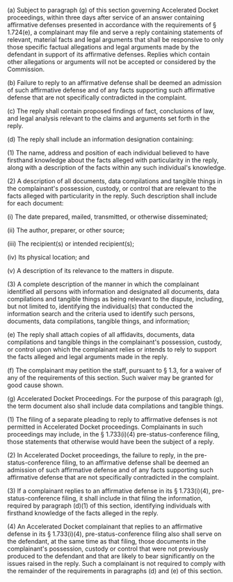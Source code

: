 (a) Subject to paragraph (g) of this section governing Accelerated Docket proceedings, within three days after service of an answer containing affirmative defenses presented in accordance with the requirements of § 1.724(e), a complainant may file and serve a reply containing statements of relevant, material facts and legal arguments that shall be responsive to only those specific factual allegations and legal arguments made by the defendant in support of its affirmative defenses. Replies which contain other allegations or arguments will not be accepted or considered by the Commission.

(b) Failure to reply to an affirmative defense shall be deemed an admission of such affirmative defense and of any facts supporting such affirmative defense that are not specifically contradicted in the complaint.

(c) The reply shall contain proposed findings of fact, conclusions of law, and legal analysis relevant to the claims and arguments set forth in the reply.

(d) The reply shall include an information designation containing:

(1) The name, address and position of each individual believed to have firsthand knowledge about the facts alleged with particularity in the reply, along with a description of the facts within any such individual's knowledge.

(2) A description of all documents, data compilations and tangible things in the complainant's possession, custody, or control that are relevant to the facts alleged with particularity in the reply. Such description shall include for each document:

(i) The date prepared, mailed, transmitted, or otherwise disseminated;

(ii) The author, preparer, or other source;

(iii) The recipient(s) or intended recipient(s);

(iv) Its physical location; and

(v) A description of its relevance to the matters in dispute.

(3) A complete description of the manner in which the complainant identified all persons with information and designated all documents, data compilations and tangible things as being relevant to the dispute, including, but not limited to, identifying the individual(s) that conducted the information search and the criteria used to identify such persons, documents, data compilations, tangible things, and information;

(e) The reply shall attach copies of all affidavits, documents, data compilations and tangible things in the complainant's possession, custody, or control upon which the complainant relies or intends to rely to support the facts alleged and legal arguments made in the reply.

(f) The complainant may petition the staff, pursuant to § 1.3, for a waiver of any of the requirements of this section. Such waiver may be granted for good cause shown.

(g) Accelerated Docket Proceedings. For the purpose of this paragraph (g), the term document also shall include data compilations and tangible things.

(1) The filing of a separate pleading to reply to affirmative defenses is not permitted in Accelerated Docket proceedings. Complainants in such proceedings may include, in the § 1.733(i)(4) pre-status-conference filing, those statements that otherwise would have been the subject of a reply.

(2) In Accelerated Docket proceedings, the failure to reply, in the pre-status-conference filing, to an affirmative defense shall be deemed an admission of such affirmative defense and of any facts supporting such affirmative defense that are not specifically contradicted in the complaint.

(3) If a complainant replies to an affirmative defense in its § 1.733(i)(4), pre-status-conference filing, it shall include in that filing the information, required by paragraph (d)(1) of this section, identifying individuals with firsthand knowledge of the facts alleged in the reply.

(4) An Accelerated Docket complainant that replies to an affirmative defense in its § 1.733(i)(4), pre-status-conference filing also shall serve on the defendant, at the same time as that filing, those documents in the complainant's possession, custody or control that were not previously produced to the defendant and that are likely to bear significantly on the issues raised in the reply. Such a complainant is not required to comply with the remainder of the requirements in paragraphs (d) and (e) of this section.

